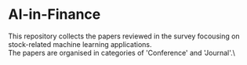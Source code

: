 # AI-in-Finance
This repository collects the papers reviewed in the survey focousing on stock-related machine learning applications.\
The papers are organised in categories of 'Conference' and 'Journal'.\

